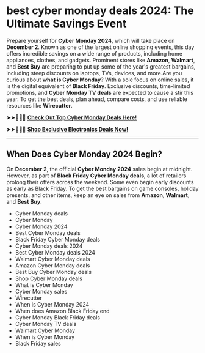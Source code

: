 # **best cyber monday deals 2024: The Ultimate Savings Event**

Prepare yourself for **Cyber Monday 2024**, which will take place on **December 2**. Known as one of the largest online shopping events, this day offers incredible savings on a wide range of products, including home appliances, clothes, and gadgets. Prominent stores like **Amazon**, **Walmart**, and **Best Buy** are preparing to put up some of the year's greatest bargains, including steep discounts on laptops, TVs, devices, and more.Are you curious about **what is Cyber Monday**? With a sole focus on online sales, it is the digital equivalent of **Black Friday**. Exclusive discounts, time-limited promotions, and **Cyber Monday TV deals** are expected to cause a stir this year. To get the best deals, plan ahead, compare costs, and use reliable resources like **Wirecutter**.  


➤➤🔴✅📱 **[Check Out Top Cyber Monday Deals Here!](https://d2hhelp.online/cyber-monday-sales/)**  

➤➤🔴✅📱 **[Shop Exclusive Electronics Deals Now!](https://d2hhelp.online/cyber-monday-sales/)**  

---

## **When Does Cyber Monday 2024 Begin?**

On **December 2**, the official **Cyber Monday 2024** sales begin at midnight. However, as part of **Black Friday Cyber Monday deals**, a lot of retailers prolong their offers across the weekend. Some even begin early discounts as early as Black Friday. To get the best bargains on game consoles, holiday presents, and other items, keep an eye on sales from **Amazon**, **Walmart**, and **Best Buy**.

- Cyber Monday deals  
- Cyber Monday  
- Cyber Monday 2024  
- Best Cyber Monday deals  
- Black Friday Cyber Monday deals  
- Cyber Monday deals 2024  
- Best Cyber Monday deals 2024  
- Walmart Cyber Monday deals  
- Amazon Cyber Monday deals  
- Best Buy Cyber Monday deals  
- Shop Cyber Monday deals  
- What is Cyber Monday  
- Cyber Monday sales  
- Wirecutter  
- When is Cyber Monday 2024  
- When does Amazon Black Friday end  
- Cyber Monday Black Friday deals  
- Cyber Monday TV deals  
- Walmart Cyber Monday  
- When is Cyber Monday  
- Black Friday sales  

